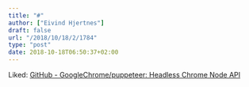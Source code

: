 ```yaml
---
title: "#"
author: ["Eivind Hjertnes"]
draft: false
url: "/2018/10/18/2/1784"
type: "post"
date: 2018-10-18T06:50:37+02:00
---
```


Liked: [GitHub -
GoogleChrome/puppeteer: Headless Chrome Node API](https://github.com/GoogleChrome/puppeteer)
